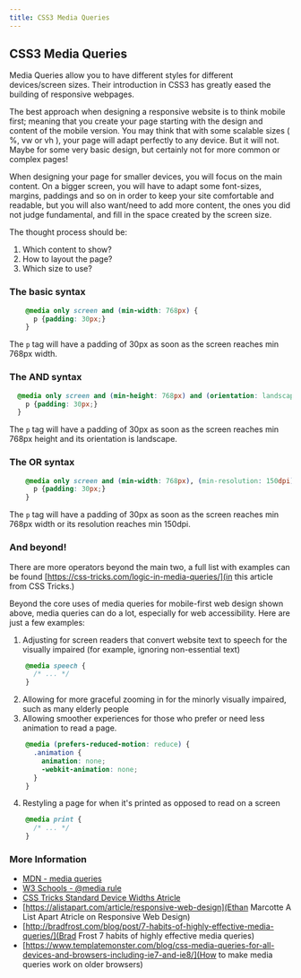 ```yaml
---
title: CSS3 Media Queries
---
```

## CSS3 Media Queries

Media Queries allow you to have different styles for different devices/screen sizes. Their introduction in CSS3 has greatly eased the building
of responsive webpages.

The best approach when designing a responsive website is to think mobile first; meaning that you create your page starting with the design and content
of the mobile version. You may think that with some scalable sizes ( %, vw or vh ), your page will adapt perfectly to any device. But it will not. Maybe
for some very basic design, but certainly not for more common or complex pages!

When designing your page for smaller devices, you will focus on the main content. On a bigger screen, you will have to adapt some font-sizes, margins,
paddings and so on in order to keep your site comfortable and readable, but you will also want/need to add more content, the ones you did not judge
fundamental, and fill in the space created by the screen size.

The thought process should be:
1. Which content to show?
2. How to layout the page?
3. Which size to use?

### The basic syntax

```css
    @media only screen and (min-width: 768px) {
      p {padding: 30px;}
    }
```

The `p` tag will have a padding of 30px as soon as the screen reaches min 768px width.</p>

### The AND syntax


```css
  @media only screen and (min-height: 768px) and (orientation: landscape) {
    p {padding: 30px;}
  }
```

The `p` tag will have a padding of 30px as soon as the screen reaches min 768px height and its orientation is landscape.

### The OR syntax

```css
    @media only screen and (min-width: 768px), (min-resolution: 150dpi) {
      p {padding: 30px;}
    }
```

The `p` tag will have a padding of 30px as soon as the screen reaches min 768px width or its resolution reaches min 150dpi.

### And beyond!

There are more operators beyond the main two, a full list with examples can be found [https://css-tricks.com/logic-in-media-queries/](in this article from CSS Tricks.)

Beyond the core uses of media queries for mobile-first web design shown above, media queries can do a lot, especially for web accessibility. Here are just a few examples:

1. Adjusting for screen readers that convert website text to speech for the visually impaired (for example, ignoring non-essential text)
```css
    @media speech {
      /* ... */
    }
```
2. Allowing for more graceful zooming in for the minorly visually impaired, such as many elderly people
3. Allowing smoother experiences for those who prefer or need less animation to read a page.
```css
    @media (prefers-reduced-motion: reduce) {
      .animation {
        animation: none;
        -webkit-animation: none;
      }
    }
```
4. Restyling a page for when it's printed as opposed to read on a screen
```css
    @media print {
      /* ... */
    }
```

### More Information
* [MDN - media queries](https://developer.mozilla.org/en-US/docs/Web/CSS/Media_Queries/Using_media_queries)
* [W3 Schools - @media rule](https://www.w3schools.com/cssref/css3_pr_mediaquery.asp)
* [CSS Tricks Standard Device Widths Atricle](https://css-tricks.com/snippets/css/media-queries-for-standard-devices/)
* [https://alistapart.com/article/responsive-web-design](Ethan Marcotte A List Apart Atricle on  Responsive Web Design)
* [http://bradfrost.com/blog/post/7-habits-of-highly-effective-media-queries/](Brad Frost 7 habits of highly effective media queries)
* [https://www.templatemonster.com/blog/css-media-queries-for-all-devices-and-browsers-including-ie7-and-ie8/](How to make media queries work on older browsers)
